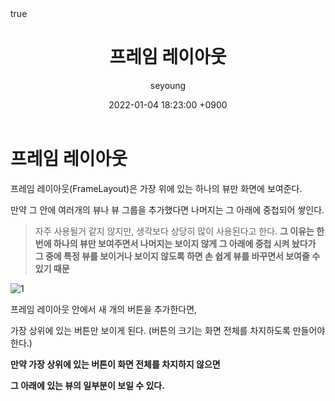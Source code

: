 ﻿---
title: "프레임 레이아웃"
author: seyoung
date: '2022-01-04 18:23:00 +0900'
categories: Android Layout 
tags: [android,layout,framelayout]
math: true
mermaid: true
---

# 프레임 레이아웃

프레임 레이아웃(FrameLayout)은 가장 위에 있는 하나의 뷰만 화면에 보여준다.

만약 그 안에 여러개의 뷰나 뷰 그룹을 추가했다면 나머지는 그 아래에 중첩되어 쌓인다. 

> 자주 사용될거 같지 않지만, 생각보다 상당히 많이 사용된다고 한다.
> **그 이유는 한번에 하나의 뷰만 보여주면서 나머지는 보이지 않게 그 아래에 중첩 시켜 놨다가**
> **그 중에 특정 뷰를 보이거나 보이지 않도록 하면 손 쉽게 뷰를 바꾸면서 보여줄 수 있기 때문**



![1](https://user-images.githubusercontent.com/54762273/148035712-1f206291-dd36-4162-95ee-8647fbbb8d49.png)

프레임 레이아웃 안에서 새 개의 버튼을 추가한다면, 

가장 상위에 있는 버튼만 보이게 된다. (버튼의 크기는 화면 전체를 차지하도록 만들어야 한다.)

**만약 가장 상위에 있는 버튼이 화면 전체를 차지하지 않으면** 

**그 아래에 있는 뷰의 일부분이 보일 수 있다.**
